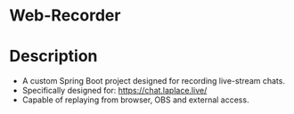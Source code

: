 # Web-Recorder
# Description
 - A custom Spring Boot project designed for recording live-stream chats.
 - Specifically designed for: https://chat.laplace.live/
 - Capable of replaying from browser, OBS and external access.
